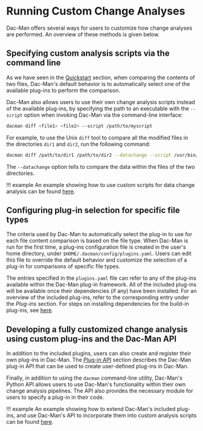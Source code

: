 # Running Custom Change Analyses

Dac-Man offers several ways for users to customize how change analyses are performed.
An overview of these methods is given below.

## Specifying custom analysis scripts via the command line

As we have seen in the [Quickstart](../../quickstart) section, when comparing the contents of two files,
Dac-Man's default behavior is to automatically select one of the available plug-ins to perform the comparison.

Dac-Man also allows users to use their own change analysis scripts instead of the available plug-ins,
by specifying the path to an executable with the `--script` option when invoking Dac-Man via the command-line interface:

```sh
dacman diff <file1> <file2> --script /path/to/myscript
```

For example, to use the Unix `diff` tool to compare all the modified files in the directories `dir1` and `dir2`,
run the following command:

```sh
dacman diff /path/to/dir1 /path/to/dir2 --datachange --script /usr/bin/diff
```

The `--datachange` option tells to compare the data within the files of the two directories.

!!! example
    An example showing how to use custom scripts for data change analysis can be found [here](../../examples/script).

## Configuring plug-in selection for specific file types

The criteria used by Dac-Man to automatically select the plug-in to use for each file content comparison is based on the file type.
When Dac-Man is run for the first time, a plug-ins configuration file is created in the user's home directory,
under `$HOME/.dacman/config/plugins.yaml`.
Users can edit this file to override the default behavior and customize the selection of a plug-in for comparisons of specific file types.

The entries specified in the `plugins.yaml` file can refer to any of the plug-ins available within the Dac-Man plug-in framework.
All of the included plug-ins will be available once their dependencies (if any) have been installed.
For an overview of the included plug-ins, refer to the corresponding entry under the *Plug-ins* section.
For steps on installing dependencies for the build-in plug-ins, see [here](../../install/dependencies).

## Developing a fully customized change analysis using custom plug-ins and the Dac-Man API

In addition to the included plugins, users can also create and register their own plug-ins in Dac-Man.
The [Plug-in API](../../reference/plugins-api) section describes the Dac-Man plug-in API
that can be used to create user-defined plug-ins in Dac-Man.

Finally, in addition to using the `dacman` command-line utility,
Dac-Man's Python API allows users to use Dac-Man's functionality within their own change analysis pipelines.
The API also provides the necessary module for users to specify a plug-in in their code.

!!! example
    An example showing how to extend Dac-Man's included plug-ins, and use Dac-Man's API to incorporate them into custom analysis scripts can be found [here](../../examples/csv-simple).
